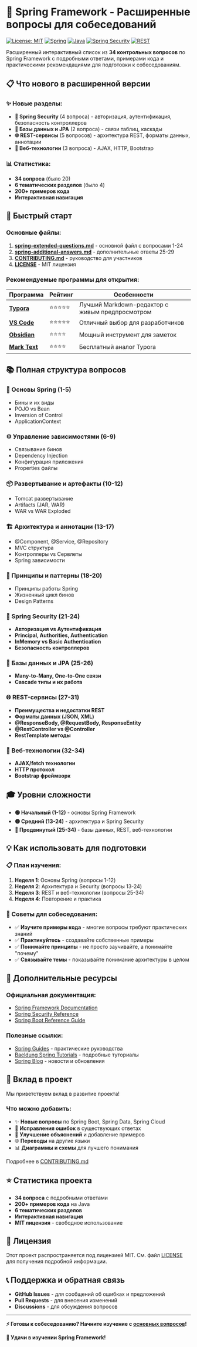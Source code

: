# 🌱 Spring Framework - Расширенные вопросы для собеседований

[![License: MIT](https://img.shields.io/badge/License-MIT-yellow.svg)](https://opensource.org/licenses/MIT)
[![Spring](https://img.shields.io/badge/Spring-6.x-green.svg)](https://spring.io/)
[![Java](https://img.shields.io/badge/Java-8%2B-orange.svg)](https://www.oracle.com/java/)
[![Spring Security](https://img.shields.io/badge/Spring%20Security-6.x-red.svg)](https://spring.io/projects/spring-security)
[![REST](https://img.shields.io/badge/REST-API-blue.svg)](https://restfulapi.net/)

Расширенный интерактивный список из **34 контрольных вопросов** по Spring Framework с подробными ответами, примерами кода и практическими рекомендациями для подготовки к собеседованиям.

## 📋 Что нового в расширенной версии

### ✨ Новые разделы:
- **🔐 Spring Security** (4 вопроса) - авторизация, аутентификация, безопасность контроллеров
- **💾 Базы данных и JPA** (2 вопроса) - связи таблиц, каскады
- **🌐 REST-сервисы** (5 вопросов) - архитектура REST, форматы данных, аннотации
- **📱 Веб-технологии** (3 вопроса) - AJAX, HTTP, Bootstrap

### 📊 Статистика:
- **34 вопроса** (было 20)
- **6 тематических разделов** (было 4)  
- **200+ примеров кода**
- **Интерактивная навигация**

## 🚀 Быстрый старт

### Основные файлы:
1. **[spring-extended-questions.md](spring-extended-questions.md)** - основной файл с вопросами 1-24
2. **[spring-additional-answers.md](spring-additional-answers.md)** - дополнительные ответы 25-29
3. **[CONTRIBUTING.md](CONTRIBUTING.md)** - руководство для участников
4. **[LICENSE](LICENSE)** - MIT лицензия

### Рекомендуемые программы для открытия:

| Программа | Рейтинг | Особенности |
|-----------|---------|-------------|
| **[Typora](https://typora.io/)** | ⭐⭐⭐⭐⭐ | Лучший Markdown-редактор с живым предпросмотром |
| **[VS Code](https://code.visualstudio.com/)** | ⭐⭐⭐⭐⭐ | Отличный выбор для разработчиков |
| **[Obsidian](https://obsidian.md/)** | ⭐⭐⭐⭐ | Мощный инструмент для заметок |
| **[Mark Text](https://marktext.app/)** | ⭐⭐⭐⭐ | Бесплатный аналог Typora |

## 📚 Полная структура вопросов

### 🔧 Основы Spring (1-5)
- Бины и их виды
- POJO vs Bean
- Inversion of Control
- ApplicationContext

### ⚙️ Управление зависимостями (6-9)  
- Связывание бинов
- Dependency Injection
- Конфигурация приложения
- Properties файлы

### 📦 Развертывание и артефакты (10-12)
- Tomcat развертывание
- Artifacts (JAR, WAR)
- WAR vs WAR Exploded

### 🏗️ Архитектура и аннотации (13-17)
- @Component, @Service, @Repository
- MVC структура
- Контроллеры vs Сервлеты
- Spring зависимости

### 🎯 Принципы и паттерны (18-20)
- Принципы работы Spring
- Жизненный цикл бинов
- Design Patterns

### 🔐 Spring Security (21-24)
- **Авторизация vs Аутентификация**
- **Principal, Authorities, Authentication**
- **InMemory vs Basic Authentication**
- **Безопасность контроллеров**

### 💾 Базы данных и JPA (25-26)
- **Many-to-Many, One-to-One связи**
- **Cascade типы и их работа**

### 🌐 REST-сервисы (27-31)
- **Преимущества и недостатки REST**
- **Форматы данных (JSON, XML)**
- **@ResponseBody, @RequestBody, ResponseEntity**
- **@RestController vs @Controller**
- **RestTemplate методы**

### 📱 Веб-технологии (32-34)
- **AJAX/fetch технологии**
- **HTTP протокол**
- **Bootstrap фреймворк**

## 🎓 Уровни сложности

- **🟢 Начальный (1-12)** - основы Spring Framework
- **🟡 Средний (13-24)** - архитектура и Spring Security  
- **🔴 Продвинутый (25-34)** - базы данных, REST, веб-технологии

## 💡 Как использовать для подготовки

### 📋 План изучения:
1. **Неделя 1**: Основы Spring (вопросы 1-12)
2. **Неделя 2**: Архитектура и Security (вопросы 13-24)
3. **Неделя 3**: REST и веб-технологии (вопросы 25-34)
4. **Неделя 4**: Повторение и практика

### 🎯 Советы для собеседования:
- ✅ **Изучите примеры кода** - многие вопросы требуют практических знаний
- ✅ **Практикуйтесь** - создавайте собственные примеры
- ✅ **Понимайте принципы** - не просто заучивайте, а понимайте "почему"
- ✅ **Связывайте темы** - показывайте понимание архитектуры в целом

## 📖 Дополнительные ресурсы

### Официальная документация:
- [Spring Framework Documentation](https://docs.spring.io/spring-framework/docs/current/reference/html/)
- [Spring Security Reference](https://docs.spring.io/spring-security/site/docs/current/reference/html5/)
- [Spring Boot Reference Guide](https://docs.spring.io/spring-boot/docs/current/reference/htmlsingle/)

### Полезные ссылки:
- [Spring Guides](https://spring.io/guides) - практические руководства
- [Baeldung Spring Tutorials](https://www.baeldung.com/spring-tutorial) - подробные туториалы
- [Spring Blog](https://spring.io/blog) - новости и обновления

## 🤝 Вклад в проект

Мы приветствуем вклад в развитие проекта! 

### Что можно добавить:
- ✨ **Новые вопросы** по Spring Boot, Spring Data, Spring Cloud
- 🔧 **Исправления ошибок** в существующих ответах
- 📝 **Улучшение объяснений** и добавление примеров
- 🌐 **Переводы** на другие языки
- 📊 **Диаграммы и схемы** для лучшего понимания

Подробнее в [CONTRIBUTING.md](CONTRIBUTING.md)

## ⭐ Статистика проекта

- **34 вопроса** с подробными ответами
- **200+ примеров кода** на Java
- **6 тематических разделов**
- **Интерактивная навигация**
- **MIT лицензия** - свободное использование

## 📄 Лицензия

Этот проект распространяется под лицензией MIT. См. файл [LICENSE](LICENSE) для получения подробной информации.

## 📞 Поддержка и обратная связь

- **GitHub Issues** - для сообщений об ошибках и предложений
- **Pull Requests** - для внесения изменений
- **Discussions** - для обсуждения вопросов

---

**⚡ Готовы к собеседованию? Начните изучение с [основных вопросов](spring-extended-questions.md)!**

**🚀 Удачи в изучении Spring Framework!**

